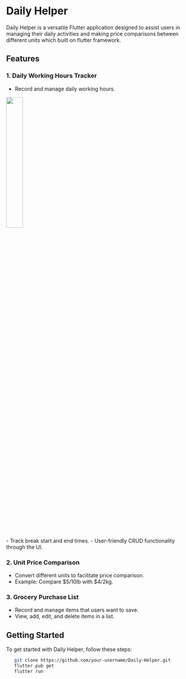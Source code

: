# Daily Helper

Daily Helper is a versatile Flutter application designed to assist users in managing their daily activities and making price comparisons between different units which built on flutter framework.

## Features

### 1. Daily Working Hours Tracker

- Record and manage daily working hours.
<p>
        <img src="DailyHelper/image/recordWorkHour.jpeg" width="30%" height="30%" />
</p>
- Track break start and end times.
- User-friendly CRUD functionality through the UI.

### 2. Unit Price Comparison

- Convert different units to facilitate price comparison.
- Example: Compare $5/10lb with $4/2kg.

### 3. Grocery Purchase List

- Record and manage items that users want to save.
- View, add, edit, and delete items in a list.

## Getting Started

To get started with Daily Helper, follow these steps:

```bash
   git clone https://github.com/your-username/Daily-Helper.git
   flutter pub get
   flutter run
```
